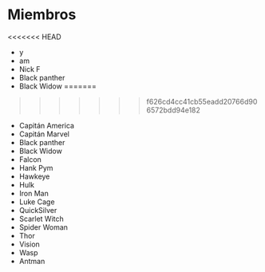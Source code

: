 # Miembros

<<<<<<< HEAD
* y
* am
* Nick F
* Black panther
* Black Widow
=======
>>>>>>> f626cd4cc41cb55eadd20766d906572bdd94e182
* Capitán America
* Capitán Marvel
* Black panther
* Black Widow
* Falcon
* Hank Pym
* Hawkeye
* Hulk
* Iron Man
* Luke Cage
* QuickSilver
* Scarlet Witch
* Spider Woman
* Thor
* Vision
* Wasp
* Antman
